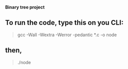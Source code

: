 **Binary tree project**

## To run the code, type this on you CLI:
> gcc -Wall -Wextra -Werror -pedantic *.c -o node

## then,
> ./node
